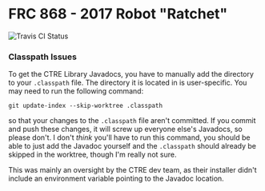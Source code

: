 # FRC 868 - 2017 Robot "Ratchet"

![Travis CI Status](https://travis-ci.com/frc868/2017-robot.svg?token=2H69xuvDWYHku9YjLRkf&branch=master)

### Classpath Issues

To get the CTRE Library Javadocs, you have to manually add the directory to your `.classpath` file. The directory it is located in is user-specific. You may need to run the following command:

```
git update-index --skip-worktree .classpath
```

so that your changes to the `.classpath` file aren't committed. If you commit and push these changes, it will screw up everyone else's Javadocs, so please don't. I don't *think* you'll have to run this command, you should be able to just add the Javadoc yourself and the `.classpath` should already be skipped in the worktree, though I'm really not sure.

This was mainly an oversight by the CTRE dev team, as their installer didn't include an environment variable pointing to the Javadoc location.
